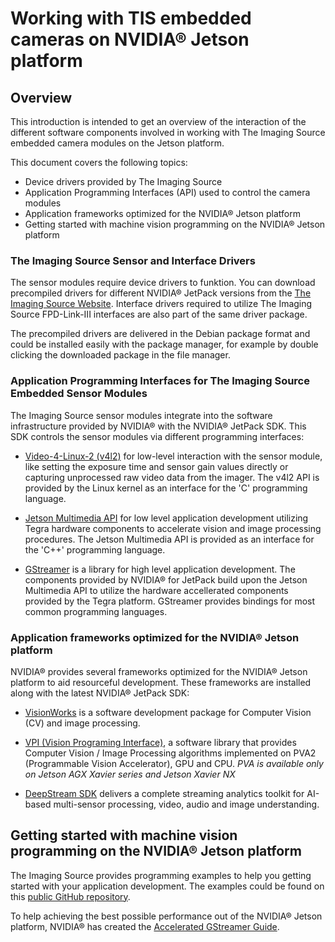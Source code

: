 # Working with TIS embedded cameras on NVIDIA® Jetson platform

## Overview
This introduction is intended to get an overview of the interaction of the different software components involved in working with The Imaging Source embedded camera modules on the Jetson platform.

This document covers the following topics:

 * Device drivers provided by The Imaging Source
 * Application Programming Interfaces (API) used to control the camera modules
 * Application frameworks optimized for the NVIDIA® Jetson platform
 * Getting started with machine vision programming on the NVIDIA® Jetson platform


### The Imaging Source Sensor and Interface Drivers

The sensor modules require device drivers to funktion. You can download precompiled drivers for different NVIDIA® JetPack versions from the [The Imaging Source Website](https://www.theimagingsource.com/support/downloads-for-linux/). Interface drivers required to utilize The Imaging Source FPD-Link-III interfaces are also part of the same driver package.

The precompiled drivers are delivered in the Debian package format and could be installed easily with the package manager, for example by double clicking the downloaded package in the file manager.

### Application Programming Interfaces for The Imaging Source Embedded Sensor Modules

The Imaging Source sensor modules integrate into the software infrastructure provided by NVIDIA® with the NVIDIA® JetPack SDK. This SDK controls the sensor modules via different programming interfaces:

 * [Video-4-Linux-2 (v4l2)](https://linuxtv.org/downloads/v4l-dvb-apis/driver-api/v4l2-core.html) for low-level interaction with the sensor module, like setting the exposure time and sensor gain values directly or capturing unprocessed raw video data from the imager. The v4l2 API is provided by the Linux kernel as an interface for the 'C' programming language.

 * [Jetson Multimedia API](https://docs.nvidia.com/jetson/l4t-multimedia/index.html) for low level application development utilizing Tegra hardware components to accelerate vision and image processing procedures. The Jetson Multimedia API is provided as an interface for the 'C++' programming language.

 * [GStreamer](https://gstreamer.freedesktop.org/) is a library for high level application development. The components provided by NVIDIA® for JetPack build upon the Jetson Multimedia API to utilize the hardware accellerated components provided by the Tegra platform. GStreamer provides bindings for most common programming languages.


### Application frameworks optimized for the NVIDIA® Jetson platform

NVIDIA® provides several frameworks optimized for the NVIDIA® Jetson platform to aid resourceful development. These frameworks are installed along with the latest NVIDIA® JetPack SDK:

 * [VisionWorks](https://developer.nvidia.com/embedded/visionworks) is a software development package for Computer Vision (CV) and image processing.

 * [VPI (Vision Programing Interface)](https://developer.nvidia.com/embedded/vpi), a software library that provides Computer Vision / Image Processing algorithms implemented on PVA2 (Programmable Vision Accelerator), GPU and CPU. *PVA is available only on Jetson AGX Xavier series and Jetson Xavier NX*

 * [DeepStream SDK](https://developer.nvidia.com/deepstream-sdk) delivers a complete streaming analytics toolkit for AI-based multi-sensor processing, video, audio and image understanding.

## Getting started with machine vision programming on the NVIDIA® Jetson platform

The Imaging Source provides programming examples to help you getting started with your application development. The examples could be found on this [public GitHub repository](https://github.com/TheImagingSource/nvidia-jetson-samples/tree/master/examples).

To help achieving the best possible performance out of the NVIDIA® Jetson platform, NVIDIA® has created the [Accelerated GStreamer Guide](https://docs.nvidia.com/jetson/l4t/index.html#page/Tegra%20Linux%20Driver%20Package%20Development%20Guide/accelerated_gstreamer.html).

